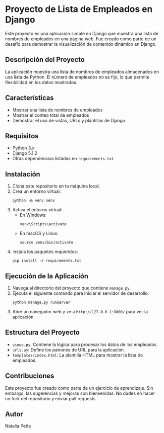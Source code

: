 # Proyecto de Lista de Empleados en Django

Este proyecto es una aplicación simple en Django que muestra una lista de nombres de empleados en una página web. Fue creado como parte de un desafío para demostrar la visualización de contenido dinámico en Django.

## Descripción del Proyecto

La aplicación muestra una lista de nombres de empleados almacenados en una lista de Python. El número de empleados no es fijo, lo que permite flexibilidad en los datos mostrados.

## Características

- Mostrar una lista de nombres de empleados
- Mostrar el conteo total de empleados
- Demostrar el uso de vistas, URLs y plantillas de Django

## Requisitos

- Python 3.x
- Django 5.1.2
- Otras dependencias listadas en `requirements.txt`

## Instalación

1. Clona este repositorio en tu máquina local.
2. Crea un entorno virtual:
   ```
   python -m venv venv
   ```
3. Activa el entorno virtual:
   - En Windows:
     ```
     venv\Scripts\activate
     ```
   - En macOS y Linux:
     ```
     source venv/bin/activate
     ```
4. Instala los paquetes requeridos:
   ```
   pip install -r requirements.txt
   ```

## Ejecución de la Aplicación

1. Navega al directorio del proyecto que contiene `manage.py`.
2. Ejecuta el siguiente comando para iniciar el servidor de desarrollo:
   ```
   python manage.py runserver
   ```
3. Abre un navegador web y ve a `http://127.0.0.1:8000/` para ver la aplicación.

## Estructura del Proyecto

- `views.py`: Contiene la lógica para procesar los datos de los empleados.
- `urls.py`: Define los patrones de URL para la aplicación.
- `templates/index.html`: La plantilla HTML para mostrar la lista de empleados.

## Contribuciones

Este proyecto fue creado como parte de un ejercicio de aprendizaje. Sin embargo, las sugerencias y mejoras son bienvenidas. No dudes en hacer un fork del repositorio y enviar pull requests.

## Autor
Natalia Peña
